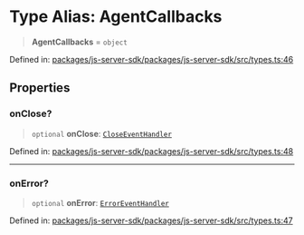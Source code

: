 # Type Alias: AgentCallbacks

> **AgentCallbacks** = `object`

Defined in: [packages/js-server-sdk/packages/js-server-sdk/src/types.ts:46](https://github.com/fishjam-cloud/js-server-sdk/blob/47c214593e589512a3ba31be9d92be66ca83da9a/packages/js-server-sdk/src/types.ts#L46)

## Properties

### onClose?

> `optional` **onClose**: [`CloseEventHandler`](CloseEventHandler.md)

Defined in: [packages/js-server-sdk/packages/js-server-sdk/src/types.ts:48](https://github.com/fishjam-cloud/js-server-sdk/blob/47c214593e589512a3ba31be9d92be66ca83da9a/packages/js-server-sdk/src/types.ts#L48)

***

### onError?

> `optional` **onError**: [`ErrorEventHandler`](ErrorEventHandler.md)

Defined in: [packages/js-server-sdk/packages/js-server-sdk/src/types.ts:47](https://github.com/fishjam-cloud/js-server-sdk/blob/47c214593e589512a3ba31be9d92be66ca83da9a/packages/js-server-sdk/src/types.ts#L47)

